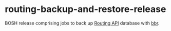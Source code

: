 # routing-backup-and-restore-release

BOSH release comprising jobs to back up [Routing API](https://github.com/cloudfoundry-incubator/routing-api) database with [bbr](https://github.com/cloudfoundry-incubator/bosh-backup-and-restore).
